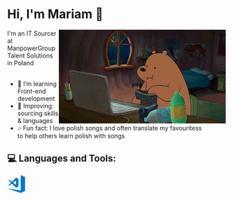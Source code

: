 # Hi, I'm Mariam 👋<br> 
<div id="body">
<p><img src="https://github.com/darsaveli/Mariam/blob/main/1479814528_webarebears.gif" width="385px" align="right" style="max-width:100%;"</p>

I'm an IT Sourcer at ManpowerGroup Talent Solutions in Poland
<br> 
<br>
<ul>
<li>🌱 I’m learning Front-end development
<li>🔎 Improving: sourcing skills & languages</li>
<li>🎶 Fun fact: I love polish songs and often translate my favouritess<br>
to help others learn polish with songs</li>
</ul>

</div>
<div id="bottom">
<h2>💻 Languages and Tools:</h2>
  <p><img src="https://github.com/darsaveli/Mariam/blob/main/visual-studio-code.png" width="41px" align="left"></p>
  
  
</div>
